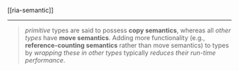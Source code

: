 [[ria-semantic]]

---

> *primitive* types are said to possess **copy semantics**, whereas all *other types* have **move semantics**.
> Adding more functionality (e.g., **reference-counting semantics** rather than move semantics) to types by *wrapping these in other types* typically *reduces their run-time performance*.



